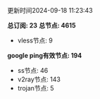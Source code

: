 更新时间2024-09-18 11:23:43

**总订阅: 23**
**总节点: 4615**
- vless节点: 9

**google ping有效节点: 194**
- ss节点: 46
- v2ray节点: 143
- trojan节点: 5
